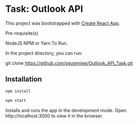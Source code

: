 # Task: Outlook API

This project was bootstrapped with [Create React App](https://github.com/facebook/create-react-app).

Pre-requisite(s)

NodeJS
NPM or Yarn
To Run.

In the project directory, you can run:

git clone https://github.com/pezemiwe/Outlook_API_Task.git

## Installation

```bash
npm install
```

```bash
npm start
```



Installs and runs the app in the development mode.
Open http://localhost:3000 to view it in the browser.